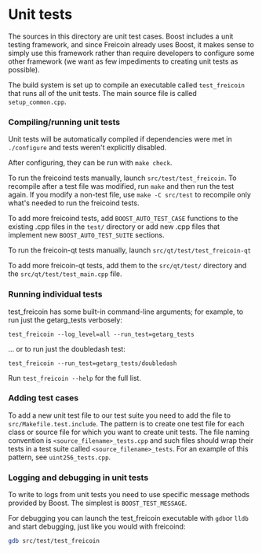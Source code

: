 # Unit tests

The sources in this directory are unit test cases. Boost includes a
unit testing framework, and since Freicoin already uses Boost, it makes
sense to simply use this framework rather than require developers to
configure some other framework (we want as few impediments to creating
unit tests as possible).

The build system is set up to compile an executable called `test_freicoin`
that runs all of the unit tests. The main source file is called
`setup_common.cpp`.

### Compiling/running unit tests

Unit tests will be automatically compiled if dependencies were met in `./configure`
and tests weren't explicitly disabled.

After configuring, they can be run with `make check`.

To run the freicoind tests manually, launch `src/test/test_freicoin`. To recompile
after a test file was modified, run `make` and then run the test again. If you
modify a non-test file, use `make -C src/test` to recompile only what's needed
to run the freicoind tests.

To add more freicoind tests, add `BOOST_AUTO_TEST_CASE` functions to the existing
.cpp files in the `test/` directory or add new .cpp files that
implement new `BOOST_AUTO_TEST_SUITE` sections.

To run the freicoin-qt tests manually, launch `src/qt/test/test_freicoin-qt`

To add more freicoin-qt tests, add them to the `src/qt/test/` directory and
the `src/qt/test/test_main.cpp` file.

### Running individual tests

test_freicoin has some built-in command-line arguments; for
example, to run just the getarg_tests verbosely:

    test_freicoin --log_level=all --run_test=getarg_tests

... or to run just the doubledash test:

    test_freicoin --run_test=getarg_tests/doubledash

Run `test_freicoin --help` for the full list.

### Adding test cases

To add a new unit test file to our test suite you need
to add the file to `src/Makefile.test.include`. The pattern is to create
one test file for each class or source file for which you want to create
unit tests. The file naming convention is `<source_filename>_tests.cpp`
and such files should wrap their tests in a test suite
called `<source_filename>_tests`. For an example of this pattern,
see `uint256_tests.cpp`.

### Logging and debugging in unit tests

To write to logs from unit tests you need to use specific message methods
provided by Boost. The simplest is `BOOST_TEST_MESSAGE`.

For debugging you can launch the test_freicoin executable with `gdb`or `lldb` and
start debugging, just like you would with freicoind:

```bash
gdb src/test/test_freicoin
```
